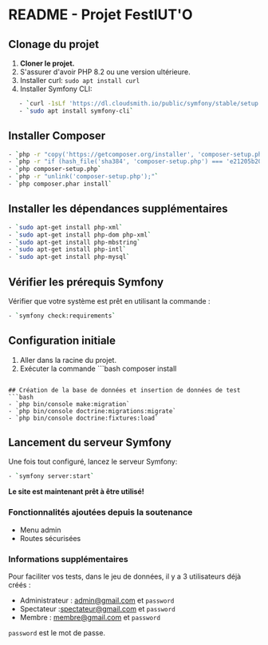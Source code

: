 # README - Projet FestIUT'O

## Clonage du projet
1. **Cloner le projet.**
2. S'assurer d'avoir PHP 8.2 ou une version ultérieure.
3. Installer curl: `sudo apt install curl`
4. Installer Symfony CLI:
```bash
   - `curl -1sLf 'https://dl.cloudsmith.io/public/symfony/stable/setup.deb.sh' | sudo -E bash`
   - `sudo apt install symfony-cli`
```

## Installer Composer
```bash
- `php -r "copy('https://getcomposer.org/installer', 'composer-setup.php');"`
- `php -r "if (hash_file('sha384', 'composer-setup.php') === 'e21205b207c3ff031906575712edab6f13eb0b361f2085f1f1237b7126d785e826a450292b6cfd1d64d92e6563bbde02') { echo 'Installer verified'; } else { echo 'Installer corrupt'; unlink('composer-setup.php'); } echo PHP_EOL;"`
- `php composer-setup.php`
- `php -r "unlink('composer-setup.php');"`
- `php composer.phar install`
```

## Installer les dépendances supplémentaires

```bash
- `sudo apt-get install php-xml`
- `sudo apt-get install php-dom php-xml`
- `sudo apt-get install php-mbstring`
- `sudo apt-get install php-intl`
- `sudo apt-get install php-mysql`
```

## Vérifier les prérequis Symfony
Vérifier que votre système est prêt en utilisant la commande :
```bash
- `symfony check:requirements`
```

## Configuration initiale

1. Aller dans la racine du projet.
2. Exécuter la commande ```bash composer install
```.

## Création de la base de données et insertion de données de test
```bash
- `php bin/console make:migration`
- `php bin/console doctrine:migrations:migrate`
- `php bin/console doctrine:fixtures:load`
```

## Lancement du serveur Symfony
Une fois tout configuré, lancez le serveur Symfony:
```bash
- `symfony server:start`
```

**Le site est maintenant prêt à être utilisé!**

### Fonctionnalités ajoutées depuis la soutenance
- Menu admin
- Routes sécurisées

### Informations supplémentaires
Pour faciliter vos tests, dans le jeu de données, il y a 3 utilisateurs déjà créés :
- Administrateur : admin@gmail.com et `password`
- Spectateur :spectateur@gmail.com et `password`
- Membre : membre@gmail.com et `password`

`password` est le mot de passe.
